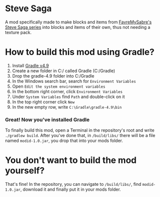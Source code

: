 # Steve Saga

A mod specifically made to make blocks and items from [FavreMySabre's Steve Saga series](<https://www.youtube.com/playlist?list=PL5jr0ZJTfioi2Zag3FT6QFhECcceBnNEE>) into blocks and items of their own, thus not needing a texture pack.

# How to build this mod using Gradle?

 1. Install [Gradle v4.9](<https://gradle.org/next-steps/?version=4.9&format=bin>)
 2. Create a new folder in C:/ called Gradle (C:/Gradle)
 3. Drop the gradle-4.9 folder into C:/Gradle
 4. In the Windows search bar, search for `Environment Variables`
 5. Open `Edit the system environment variables`
 6. In the bottom right corner, click `Environment Variables`
 7. Under `System Variables` find `Path` and double-click on it
 8. In the top right corner click `New`
 9. In the new empty row, write `C:\Gradle\gradle-4.9\bin`

### Great! Now you've installed Gradle

To finally build this mod, open a Terminal in the repository's root and write `./gradlew build`.
After you've done that, in `/build/libs/` there will be a file named `modid-1.0.jar`, you drop that into your mods folder.

# You don't want to build the mod yourself?

That's fine! In the repository, you can navigate to `/build/libs/`, find `modid-1.0.jar`, download it and finally put it in your mods folder.